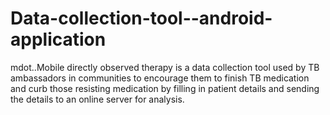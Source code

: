 # Data-collection-tool--android-application
mdot..Mobile directly observed therapy is a data collection tool used by TB ambassadors in communities to encourage them to finish TB medication and curb those resisting medication by filling in patient details and sending the details to an online server for analysis.
